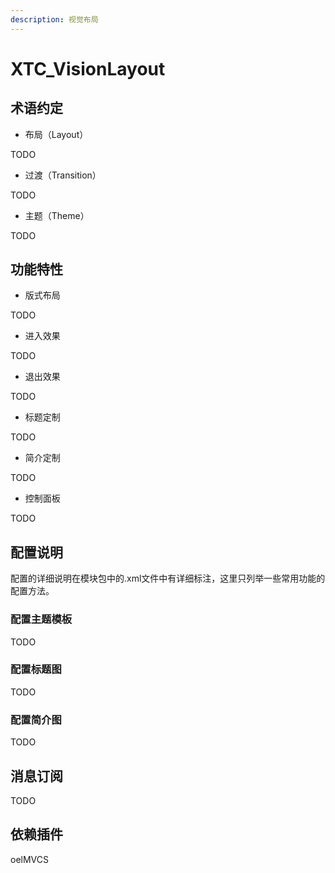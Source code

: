 ```yaml
---
description: 视觉布局
---
```


# XTC\_VisionLayout

## 术语约定

* 布局（Layout）

TODO

* 过渡（Transition）

TODO

* 主题（Theme）

TODO

## 功能特性

* 版式布局

TODO

* 进入效果

TODO

* 退出效果

TODO

* 标题定制

TODO

* 简介定制

TODO

* 控制面板

TODO



## 配置说明

配置的详细说明在模块包中的.xml文件中有详细标注，这里只列举一些常用功能的配置方法。

### 配置主题模板

TODO

### 配置标题图

TODO

### 配置简介图

TODO



## 消息订阅

TODO

## 依赖插件&#x20;

oelMVCS

